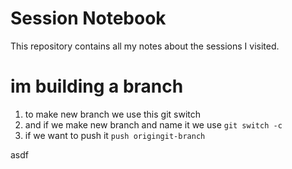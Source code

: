 # Session Notebook

This repository contains all my notes about the sessions I visited.

# im building a branch

1. to make new branch we use this git switch
2. and if we make new branch and name it we use `git switch -c`
3. if we want to push it `push origingit-branch`


asdf
